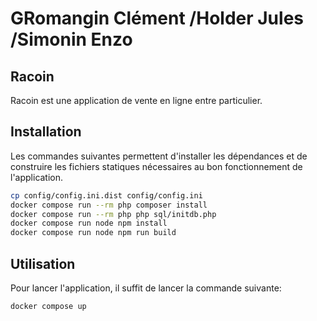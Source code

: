 <h1>GRomangin Clément /Holder Jules /Simonin Enzo
</h1>

## Racoin

Racoin est une application de vente en ligne entre particulier.

## Installation
Les commandes suivantes permettent d'installer les dépendances et de construire les fichiers statiques nécessaires au bon fonctionnement de l'application.
```bash
cp config/config.ini.dist config/config.ini
docker compose run --rm php composer install
docker compose run --rm php php sql/initdb.php
docker compose run node npm install
docker compose run node npm run build

```

## Utilisation
Pour lancer l'application, il suffit de lancer la commande suivante:
```bash
docker compose up
```
